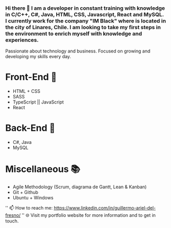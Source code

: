 ### Hi there 👋 I am a developer in constant training with knowledge in C/C++, C#, Java, HTML, CSS, Javascript, React and MySQL. I currently work for the company "IM Black" where is located in the city of Linares, Chile. I am looking to take my first steps in the environment to enrich myself with knowledge and experiences.

Passionate about technology and business. Focused on growing and developing my skills every day.

# Front-End 📕
- HTML + CSS
- SASS
- TypeScript || JavaScript
- React

# Back-End 📘
- C#, Java
- MySQL 


# Miscellaneous 📚
- Agile Methodology (Scrum, diagrama de Gantt, Lean & Kanban)
- Git + Github
- Ubuntu + Windows


'' 📫 How to reach me: https://www.linkedin.com/in/guillermo-ariel-del-fresno/
'' 🌐 Visit my portfolio website for more information and to get in touch.

<!--

- 🔭 I’m currently working on ...
- 🌱 I’m currently learning ...
- 👯 I’m looking to collaborate on ...
- 🤔 I’m looking for help with ...
- 💬 Ask me about ...
- 📫 How to reach me: ...
- 😄 Pronouns: ...
- ⚡ Fun fact: ...
-->
